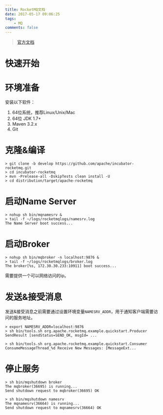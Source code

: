 ```yaml
---
title: RocketMQ文档
date: 2017-05-17 09:06:25
tags:
    - MQ
comments: false
---
```


> [官方文档](https://rocketmq.incubator.apache.org/docs/quick-start/)

# 快速开始

# 环境准备

安装以下软件：

1. 64位系统，推荐Linux/Unix/Mac
2. 64位 JDK 1.7+
3. Maven 3.2.x
4. Git

# 克隆&编译

```
> git clone -b develop https://github.com/apache/incubator-rocketmq.git
> cd incubator-rocketmq
> mvn -Prelease-all -DskipTests clean install -U
> cd distribution/target/apache-rocketmq

```

# 启动Name Server

```
> nohup sh bin/mqnamesrv &
> tail -f ~/logs/rocketmqlogs/namesrv.log
The Name Server boot success...
```

# 启动Broker

```
> nohup sh bin/mqbroker -n localhost:9876 &
> tail -f ~/logs/rocketmqlogs/broker.log 
The broker[%s, 172.30.30.233:10911] boot success...

```

需要提供一个可以网络访问的ip。


# 发送&接受消息

发送&接受消息之前需要通过设置环境变量`NAMESRV_ADDR`，用于通知客户端需要访问的服务地址。

```
> export NAMESRV_ADDR=localhost:9876
> sh bin/tools.sh org.apache.rocketmq.example.quickstart.Producer
SendResult [sendStatus=SEND_OK, msgId= ...

> sh bin/tools.sh org.apache.rocketmq.example.quickstart.Consumer
ConsumeMessageThread_%d Receive New Messages: [MessageExt...
```


# 停止服务

```
> sh bin/mqshutdown broker
The mqbroker(36695) is running...
Send shutdown request to mqbroker(36695) OK

> sh bin/mqshutdown namesrv
The mqnamesrv(36664) is running...
Send shutdown request to mqnamesrv(36664) OK
```
